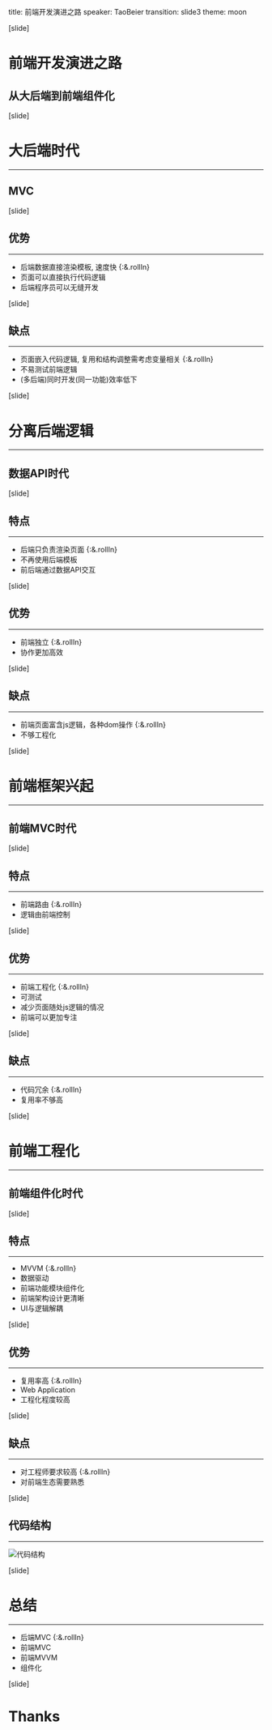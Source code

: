 title: 前端开发演进之路
speaker: TaoBeier
transition: slide3
theme: moon

[slide]
# 前端开发演进之路
## 从大后端到前端组件化

[slide]
# 大后端时代
------

## MVC

[slide]
## 优势
------
* 后端数据直接渲染模板, 速度快 {:&.rollIn}
* 页面可以直接执行代码逻辑
* 后端程序员可以无缝开发

[slide]
## 缺点
------
* 页面嵌入代码逻辑, 复用和结构调整需考虑变量相关 {:&.rollIn}
* 不易测试前端逻辑
* (多后端)同时开发(同一功能)效率低下

[slide]
# 分离后端逻辑
------
## 数据API时代

[slide]
## 特点
-------
* 后端只负责渲染页面 {:&.rollIn}
* 不再使用后端模板
* 前后端通过数据API交互

[slide]
## 优势
------
* 前端独立 {:&.rollIn}
* 协作更加高效

[slide]
## 缺点
------
* 前端页面富含js逻辑，各种dom操作 {:&.rollIn}
* 不够工程化

[slide]
# 前端框架兴起
------
## 前端MVC时代

[slide]
## 特点
------
* 前端路由 {:&.rollIn}
* 逻辑由前端控制

[slide]
## 优势
------
* 前端工程化 {:&.rollIn}
* 可测试
* 减少页面随处js逻辑的情况
* 前端可以更加专注

[slide]
## 缺点
------
* 代码冗余 {:&.rollIn}
* 复用率不够高

[slide]
# 前端工程化
-------
## 前端组件化时代

[slide]
## 特点
------
* MVVM {:&.rollIn}
* 数据驱动
* 前端功能模块组件化
* 前端架构设计更清晰
* UI与逻辑解耦

[slide]
## 优势
------
* 复用率高 {:&.rollIn}
* Web Application
* 工程化程度较高

[slide]
## 缺点
------
* 对工程师要求较高 {:&.rollIn}
* 对前端生态需要熟悉

[slide]
## 代码结构
------
![代码结构](http://127.0.0.1:9966/fe.png)


[slide]
# 总结
------
* 后端MVC {:&.rollIn}
* 前端MVC
* 前端MVVM
* 组件化

[slide]
# Thanks
